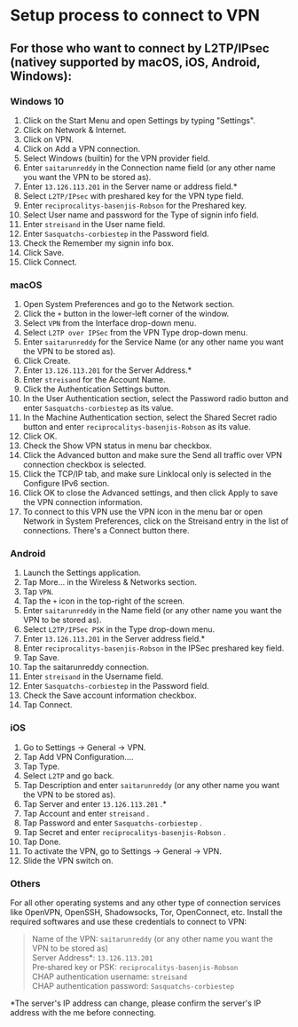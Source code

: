 # Setup process to connect to VPN

## For those who want to connect by L2TP/IPsec (nativey supported by macOS, iOS, Android, Windows):

### Windows 10
1. Click on the Start Menu and open Settings by typing "Settings".
2. Click on Network & Internet.
3. Click on VPN.
4. Click on Add a VPN connection.
5. Select Windows (built­in) for the VPN provider field.
6. Enter `saitarunreddy` in the Connection name field (or any other name you want the VPN to be stored as).
7. Enter `13.126.113.201` in the Server name or address field.*
8. Select `L2TP/IPsec` with pre­shared key for the VPN type field.
9. Enter `reciprocalitys‐basenjis‐Robson` for the Pre­shared key.
10. Select User name and password for the Type of sign­in info field.
11. Enter `streisand` in the User name field.
12. Enter `Sasquatchs‐corbiestep` in the Password field.
13. Check the Remember my sign­in info box.
14. Click Save.
15. Click Connect.

### macOS
1. Open System Preferences and go to the Network section.
2. Click the `+` button in the lower-left corner of the window.
3. Select `VPN` from the Interface drop-down menu.
4. Select `L2TP over IPSec` from the VPN Type drop-down menu.
5. Enter `saitarunreddy` for the Service Name (or any other name you want the VPN to be stored as).
6. Click Create.
7. Enter `13.126.113.201` for the Server Address.*
8. Enter `streisand` for the Account Name.
9. Click the Authentication Settings button.
10. In the User Authentication section, select the Password radio button and enter `Sasquatchs‐corbiestep` as its value.
11. In the Machine Authentication section, select the Shared Secret radio button and enter `reciprocalitys‐basenjis‐Robson` as its value.
12. Click OK.
13. Check the Show VPN status in menu bar checkbox.
14. Click the Advanced button and make sure the Send all traffic over VPN connection checkbox is selected.
15. Click the TCP/IP tab, and make sure Link­local only is selected in the Configure IPv6 section.
16. Click OK to close the Advanced settings, and then click Apply to save the VPN connection information.
17. To connect to this VPN use the VPN icon in the menu bar or open Network in System Preferences, click on the Streisand entry in the list of connections. There's a Connect button there.

### Android
1. Launch the Settings application.
2. Tap More... in the Wireless & Networks section.
3. Tap `VPN`.
4. Tap the `+` icon in the top-right of the screen.
5. Enter `saitarunreddy` in the Name field (or any other name you want the VPN to be stored as).
6. Select `L2TP/IPSec PSK` in the Type drop-down menu.
7. Enter `13.126.113.201` in the Server address field.*
8. Enter `reciprocalitys‐basenjis‐Robson` in the IPSec pre­shared key field.
9. Tap Save.
10. Tap the saitarunreddy connection.
11. Enter `streisand` in the Username field.
12. Enter `Sasquatchs‐corbiestep` in the Password field.
13. Check the Save account information checkbox.
14. Tap Connect.

### iOS
1. Go to Settings -> General -> VPN.
2. Tap Add VPN Configuration....
3. Tap Type.
4. Select `L2TP` and go back.
5. Tap Description and enter `saitarunreddy` (or any other name you want the VPN to be stored as).
6. Tap Server and enter `13.126.113.201` .*
7. Tap Account and enter `streisand` .
8. Tap Password and enter `Sasquatchs‐corbiestep` .
9. Tap Secret and enter `reciprocalitys‐basenjis‐Robson` .
10. Tap Done.
11. To activate the VPN, go to Settings -> General -> VPN.
12. Slide the VPN switch on.

### Others
For all other operating systems and any other type of connection services like OpenVPN, OpenSSH, Shadowsocks, Tor, OpenConnect, etc.
Install the required softwares and use these credentials to connect to VPN:
> Name of the VPN: `saitarunreddy` (or any other name you want the VPN to be stored as) <br />
> Server Address*: `13.126.113.201` <br />
> Pre‐shared key or PSK: `reciprocalitys‐basenjis‐Robson` <br />
> CHAP authentication username: `streisand` <br />
> CHAP authentication password: `Sasquatchs‐corbiestep` <br />

*The server's IP address can change, please confirm the server's IP address with the me before connecting.
